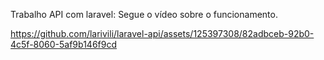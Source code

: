 Trabalho API com laravel:
Segue o vídeo sobre o funcionamento.



https://github.com/larivili/laravel-api/assets/125397308/82adbceb-92b0-4c5f-8060-5af9b146f9cd

